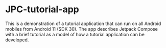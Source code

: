 # JPC-tutorial-app
This is a demonstration of a tutorial application that can run on all Android mobiles from Android 11 (SDK 30). The app describes Jetpack Compose with a brief tutorial as a model of how a tutorial application can be developed. 
